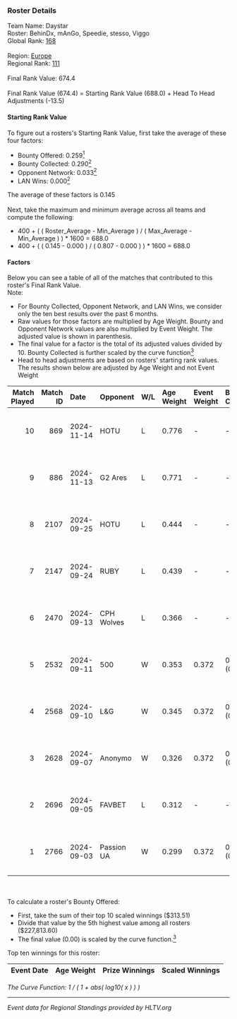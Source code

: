 ### Roster Details<br />
Team Name: Daystar<br />
Roster: BehinDx, mAnGo, Speedie, stesso, Viggo<br />
Global Rank: [168](../../standings_global_2025_01_16.md)<br />
<br />
Region: [Europe]( ../../standings_europe_2025_01_16.md)<br />
Regional Rank: [111]( ../../standings_europe_2025_01_16.md)<br />
<br />
Final Rank Value:  674.4<br />
<br />
Final Rank Value (674.4) = Starting Rank Value (688.0) + Head To Head Adjustments (-13.5)<br />

#### Starting Rank Value<br />
To figure out a rosters's Starting Rank Value, first take the average of these four factors:<br />
- Bounty Offered: 0.259[<sup>1</sup>](#table2)
- Bounty Collected: 0.290[<sup>2</sup>](#table1)
- Opponent Network: 0.033[<sup>2</sup>](#table1)
- LAN Wins: 0.000[<sup>2</sup>](#table1)

The average of these factors is 0.145<br />
<br />
Next, take the maximum and minimum average across all teams and compute the following:<br />
- 400 + ( ( Roster_Average - Min_Average ) / ( Max_Average - Min_Average ) ) * 1600 = 688.0
- 400 + ( ( 0.145 - 0.000 ) / ( 0.807 - 0.000 ) ) * 1600 = 688.0


#### Factors<br />
Below you can see a table of all of the matches that contributed to this roster's Final Rank Value.<br />
Note:<br />

- For Bounty Collected, Opponent Network, and LAN Wins, we consider only the ten best results over the past 6 months.
- Raw values for those factors are multiplied by Age Weight. Bounty and Opponent Network values are also multiplied by Event Weight. The adjusted value is shown in parenthesis.
- The final value for a factor is the total of its adjusted values divided by 10. Bounty Collected is further scaled by the curve function[<sup>3</sup>](#curveFunction)
- Head to head adjustments are based on rosters' starting rank values. The results shown below are adjusted by Age Weight and not Event Weight
<span id="table1"></span><br />


| Match Played | Match ID | Date       | Opponent   | W/L | Age Weight | Event Weight | Bounty Collected | Opponent Network | LAN Wins  | H2H Adj. | Roster                                  |
| -: | -: | :- | :- | :- | :- | :- | :- | :- | :- | -: | :- |
|           10 |      869 | 2024-11-14 | HOTU       | L   | 0.776      | -            | -                | -                | -         |    -8.74 | BehinDx, mAnGo, Speedie, stesso, Viggo  |
|            9 |      886 | 2024-11-13 | G2 Ares    | L   | 0.771      | -            | -                | -                | -         |   -14.71 | BehinDx, mAnGo, Speedie, stesso, Viggo  |
|            8 |     2107 | 2024-09-25 | HOTU       | L   | 0.444      | -            | -                | -                | -         |    -6.06 | BehinDx, bekker, Speedie, stesso, Viggo |
|            7 |     2147 | 2024-09-24 | RUBY       | L   | 0.439      | -            | -                | -                | -         |    -9.16 | BehinDx, bekker, Speedie, stesso, Viggo |
|            6 |     2470 | 2024-09-13 | CPH Wolves | L   | 0.366      | -            | -                | -                | -         |    -4.74 | BehinDx, bekker, Speedie, stesso, Viggo |
|            5 |     2532 | 2024-09-11 | 500        | W   | 0.353      | 0.372        | 0.060 (0.008)    | 0.852 (0.112)    | 0 (0.000) |     8.71 | BehinDx, bekker, Speedie, stesso, Viggo |
|            4 |     2568 | 2024-09-10 | L&G        | W   | 0.345      | 0.372        | 0.058 (0.007)    | 0.565 (0.073)    | 0 (0.000) |     7.55 | BehinDx, bekker, Speedie, stesso, Viggo |
|            3 |     2628 | 2024-09-07 | Anonymo    | W   | 0.326      | 0.372        | 0.064 (0.008)    | 0.407 (0.049)    | 0 (0.000) |     7.07 | BehinDx, bekker, Speedie, stesso, Viggo |
|            2 |     2696 | 2024-09-05 | FAVBET     | L   | 0.312      | -            | -                | -                | -         |    -2.27 | BehinDx, bekker, Speedie, stesso, Viggo |
|            1 |     2766 | 2024-09-03 | Passion UA | W   | 0.299      | 0.372        | 0.110 (0.012)    | 0.833 (0.093)    | 0 (0.000) |     8.82 | BehinDx, bekker, Speedie, stesso, Viggo |

<br />
<span id="table2"></span><br />
To calculate a roster's Bounty Offered:<br />

- First, take the sum of their top 10 scaled winnings ($313.51)
- Divide that value by the 5th highest value among all rosters ($227,813.60)
- The final value (0.00) is scaled by the curve function.[<sup>3</sup>](#curveFunction)

Top ten winnings for this roster:<br />

| Event Date | Age Weight | Prize Winnings | Scaled Winnings |
| :- | -: | :- | :- |


<span id="curveFunction"></span>_The Curve Function: 1 / ( 1 + abs( log10( x ) ) )_<br />

---
_Event data for Regional Standings provided by HLTV.org_<br />
